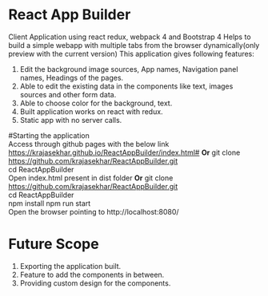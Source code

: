 # React App Builder
Client Application using react redux, webpack 4 and Bootstrap 4
Helps to build a simple webapp with multiple tabs from the browser dynamically(only preview with the current version)
This application gives following features:
1. Edit the background image sources, App names, Navigation panel names, Headings of the pages.
2. Able to edit the existing data in the components like text, images sources and other form data.
3. Able to choose color for the background, text.
4. Built application works on react with redux.
5. Static app with no server calls.

#Starting the application <br />
Access through github pages with the below link
https://krajasekhar.github.io/ReactAppBuilder/index.html#
<b>Or</b>
git clone  https://github.com/krajasekhar/ReactAppBuilder.git<br />
cd ReactAppBuilder <br />
Open index.html present in dist folder
<b>Or</b>
git clone  https://github.com/krajasekhar/ReactAppBuilder.git<br />
cd ReactAppBuilder <br />
npm install
npm run start <br />
Open the browser pointing to http://localhost:8080/ <br />

# Future Scope
1. Exporting the application built.
2. Feature to add the components in between.
3. Providing custom design for the components.